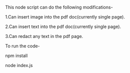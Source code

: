 This node script can do the following modifications-

1.Can insert image into the pdf doc(currently single page).

2.Can insert text into the pdf doc(currently single page).

3.Can redact any text in the pdf page.

To run the code-

npm install

node index.js
